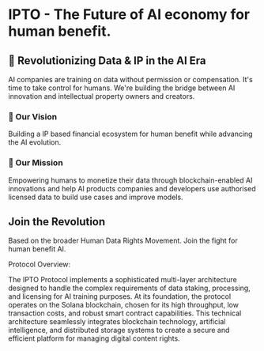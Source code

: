 # IPTO - The Future of AI economy for human benefit.

## 🌟 Revolutionizing Data & IP in the AI Era

AI companies are training on data without permission or compensation. It's time to take control for humans. We're building the bridge between AI innovation and intellectual property owners and creators.

### 🎯 Our Vision
Building a IP based financial ecosystem for human benefit while advancing the AI evolution.

### 🚀 Our Mission
Empowering humans to monetize their data through blockchain-enabled AI innovations and help AI products companies and developers use authorised licensed data to build use cases and improve models.

## Join the Revolution
Based on the broader Human Data Rights Movement. Join the fight for human benefit AI.

Protocol Overview:

The IPTO Protocol implements a sophisticated multi-layer architecture designed to handle the complex requirements of data staking, processing, and licensing for AI training purposes. At its foundation, the protocol operates on the Solana blockchain, chosen for its high throughput, low transaction costs, and robust smart contract capabilities. This technical architecture seamlessly integrates blockchain technology, artificial intelligence, and distributed storage systems to create a secure and efficient platform for managing digital content rights.
